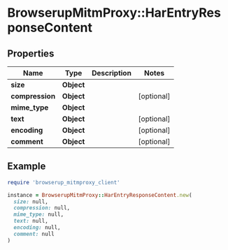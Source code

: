 # BrowserupMitmProxy::HarEntryResponseContent

## Properties

| Name | Type | Description | Notes |
| ---- | ---- | ----------- | ----- |
| **size** | **Object** |  |  |
| **compression** | **Object** |  | [optional] |
| **mime_type** | **Object** |  |  |
| **text** | **Object** |  | [optional] |
| **encoding** | **Object** |  | [optional] |
| **comment** | **Object** |  | [optional] |

## Example

```ruby
require 'browserup_mitmproxy_client'

instance = BrowserupMitmProxy::HarEntryResponseContent.new(
  size: null,
  compression: null,
  mime_type: null,
  text: null,
  encoding: null,
  comment: null
)
```

